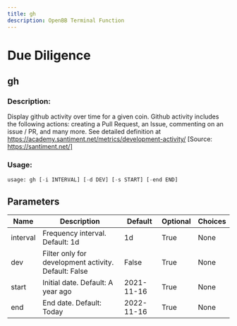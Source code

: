 ```yaml
---
title: gh
description: OpenBB Terminal Function
---
```


# Due Diligence

## gh

### Description: 

Display github activity over time for a given coin. Github activity includes the following actions: creating a Pull Request, an Issue, commenting on an issue / PR, and many more. See detailed definition at https://academy.santiment.net/metrics/development-activity/ [Source: https://santiment.net/]

### Usage: 
```python
usage: gh [-i INTERVAL] [-d DEV] [-s START] [-end END]
```

## Parameters

| Name | Description | Default | Optional | Choices |
| ---- | ----------- | ------- | -------- | ------- |
| interval | Frequency interval. Default: 1d | 1d | True | None |
| dev | Filter only for development activity. Default: False | False | True | None |
| start | Initial date. Default: A year ago | 2021-11-16 | True | None |
| end | End date. Default: Today | 2022-11-16 | True | None |


